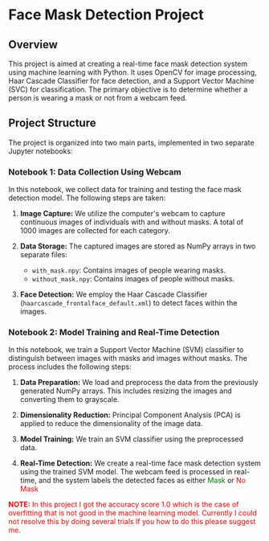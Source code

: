 # Face Mask Detection Project

## Overview

This project is aimed at creating a real-time face mask detection system using machine learning with Python. It uses OpenCV for image processing, Haar Cascade Classifier for face detection, and a Support Vector Machine (SVC) for classification. The primary objective is to determine whether a person is wearing a mask or not from a webcam feed.

## Project Structure

The project is organized into two main parts, implemented in two separate Jupyter notebooks:

### Notebook 1: Data Collection Using Webcam

In this notebook, we collect data for training and testing the face mask detection model. The following steps are taken:

1. **Image Capture:** We utilize the computer's webcam to capture continuous images of individuals with and without masks. A total of 1000 images are collected for each category.
   
2. **Data Storage:** The captured images are stored as NumPy arrays in two separate files:
    - `with_mask.npy`: Contains images of people wearing masks.
    - `without_mask.npy`: Contains images of people without masks.
   
3. **Face Detection:** We employ the Haar Cascade Classifier (`haarcascade_frontalface_default.xml`) to detect faces within the images.

### Notebook 2: Model Training and Real-Time Detection

In this notebook, we train a Support Vector Machine (SVM) classifier to distinguish between images with masks and images without masks. The process includes the following steps:

1. **Data Preparation:** We load and preprocess the data from the previously generated NumPy arrays. This includes resizing the images and converting them to grayscale.

2. **Dimensionality Reduction:** Principal Component Analysis (PCA) is applied to reduce the dimensionality of the image data.

3. **Model Training:** We train an SVM classifier using the preprocessed data.

4. **Real-Time Detection:** We create a real-time face mask detection system using the trained SVM model. The webcam feed is processed in real-time, and the system labels the detected faces as either <font color="green">Mask</font> or <font color="red">No Mask</font>



<font color="red">**NOTE:** In this project I got the accuracy score 1.0 which is the case of overfitting that is not good in the machine learning model. Currently I could not resolve this by doing several trials If you how to do this please suggest me.</font>
